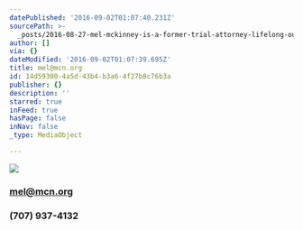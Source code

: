 ```yaml
---
datePublished: '2016-09-02T01:07:40.231Z'
sourcePath: >-
  _posts/2016-08-27-mel-mckinney-is-a-former-trial-attorney-lifelong-outdoorsma.md
author: []
via: {}
dateModified: '2016-09-02T01:07:39.695Z'
title: mel@mcn.org
id: 14d59300-4a5d-43b4-b3a6-4f27b8c76b3a
publisher: {}
description: ''
starred: true
inFeed: true
hasPage: false
inNav: false
_type: MediaObject

---
```

![](https://the-grid-user-content.s3-us-west-2.amazonaws.com/8272b891-bbd0-4c18-86a8-11558c3bd2d1.jpg)

### mel@mcn.org

### (707) 937-4132